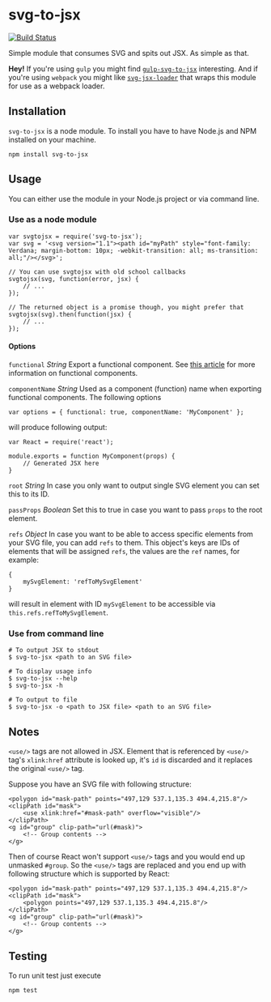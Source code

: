 # svg-to-jsx

[![Build Status](https://travis-ci.org/janjakubnanista/svg-to-jsx.svg?branch=master)](https://travis-ci.org/janjakubnanista/svg-to-jsx)

Simple module that consumes SVG and spits out JSX. As simple as that.

**Hey!** If you're using `gulp` you might find [`gulp-svg-to-jsx`](https://github.com/janjakubnanista/gulp-svg-to-jsx) interesting. And if you're using `webpack` you might like [`svg-jsx-loader`](https://github.com/janjakubnanista/svg-jsx-loader) that wraps this module for use as a webpack loader.

## Installation

`svg-to-jsx` is a node module. To install you have to have Node.js and NPM installed on your machine.

	npm install svg-to-jsx

## Usage

You can either use the module in your Node.js project or via command line.

### Use as a node module

    var svgtojsx = require('svg-to-jsx');
    var svg = '<svg version="1.1"><path id="myPath" style="font-family: Verdana; margin-bottom: 10px; -webkit-transition: all; ms-transition: all;"/></svg>';

    // You can use svgtojsx with old school callbacks
    svgtojsx(svg, function(error, jsx) {
        // ...
    });

    // The returned object is a promise though, you might prefer that
    svgtojsx(svg).then(function(jsx) {
        // ...
    });

#### Options

`functional` *String* Export a functional component. See [this article](https://facebook.github.io/react/blog/2015/10/07/react-v0.14.html#stateless-functional-components) for more information on functional components.

`componentName` *String* Used as a component (function) name when exporting functional components. The following options

    var options = { functional: true, componentName: 'MyComponent' };

will produce following output:

	var React = require('react');
	
	module.exports = function MyComponent(props) {
		// Generated JSX here
	}

`root` *String* In case you only want to output single SVG element you can set this to its ID.

`passProps` *Boolean* Set this to true in case you want to pass `props` to the root element.

`refs` *Object* In case you want to be able to access specific elements from your SVG file, you can add `refs` to them. This object's keys are IDs of elements that will be assigned `refs`, the values are the `ref` names, for example:

    {
        mySvgElement: 'refToMySvgElement'
    }

will result in element with ID `mySvgElement` to be accessible via `this.refs.refToMySvgElement`.

### Use from command line

	# To output JSX to stdout
	$ svg-to-jsx <path to an SVG file>

	# To display usage info
	$ svg-to-jsx --help
	$ svg-to-jsx -h

	# To output to file
	$ svg-to-jsx -o <path to JSX file> <path to an SVG file>

## Notes

`<use/>` tags are not allowed in JSX. Element that is referenced by `<use/>` tag's `xlink:href` attribute is looked up, it's `id`
is discarded and it replaces the original `<use/>` tag.

Suppose you have an SVG file with following structure:

	<polygon id="mask-path" points="497,129 537.1,135.3 494.4,215.8"/>
    <clipPath id="mask">
        <use xlink:href="#mask-path" overflow="visible"/>
    </clipPath>
    <g id="group" clip-path="url(#mask)">
    	<!-- Group contents -->
    </g>

Then of course React won't support `<use/>` tags and you would end up unmasked `#group`. So the `<use/>` tags are replaced and you end up with following structure which is supported by React:

	<polygon id="mask-path" points="497,129 537.1,135.3 494.4,215.8"/>
    <clipPath id="mask">
    	<polygon points="497,129 537.1,135.3 494.4,215.8"/>
    </clipPath>
    <g id="group" clip-path="url(#mask)">
    	<!-- Group contents -->
    </g>

## Testing

To run unit test just execute

	npm test
